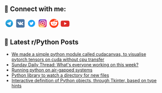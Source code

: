 ## 🔎 Connect with me:
[<img src="https://github.com/bullbesh/bullbesh/blob/main/images/Telegram.png" width="32" height="32" />](https://t.me/bullbesh)
[<img src="https://github.com/bullbesh/bullbesh/blob/main/images/VK.png" width="32" height="32" />](https://vk.com/bullbesh)
[<img src="https://github.com/bullbesh/bullbesh/blob/main/images/Twitter.png" width="32" height="32" />](https://twitter.com/bullbesh1)
[<img src="https://github.com/bullbesh/bullbesh/blob/main/images/Instagram.png" width="32" height="32" />](https://www.instagram.com/bullbesh)
[<img src="https://github.com/bullbesh/bullbesh/blob/main/images/Reddit.png" width="32" height="32" />](https://www.reddit.com/user/bullbesh)
[<img src="https://github.com/bullbesh/bullbesh/blob/main/images/YouTube.png" width="32" height="32" />](https://www.youtube.com/channel/UCtfjRs6uzgq5mfm8S06WTcg)

## 📕 Latest r/Python Posts
<!-- BLOG-POST-LIST:START -->
- [We made a simple python module called cudacanvas, to visualise pytorch tensors on cuda without cpu transfer](https://www.reddit.com/r/Python/comments/1965m99/we_made_a_simple_python_module_called_cudacanvas/)
- [Sunday Daily Thread: What&#39;s everyone working on this week?](https://www.reddit.com/r/Python/comments/196218g/sunday_daily_thread_whats_everyone_working_on/)
- [Running python on air-gapped systems](https://www.reddit.com/r/Python/comments/1961v23/running_python_on_airgapped_systems/)
- [Python library to watch a directory for new files](https://www.reddit.com/r/Python/comments/195yfyx/python_library_to_watch_a_directory_for_new_files/)
- [Interactive definition of Python objects, through Tkinter, based on type hints](https://www.reddit.com/r/Python/comments/195xmtl/interactive_definition_of_python_objects_through/)
<!-- BLOG-POST-LIST:END -->
